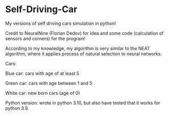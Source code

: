 # Self-Driving-Car
My versions of self driving cars simulation in python!

Credit to NeuralNine (Florian Dedov) for idea and some code (calculation of sensors and corners) for the program!

According to my knowledge, my algorithm is very similar to the NEAT algorithm, where it applies process of natural selection to neural networks.

Cars:

Blue car: cars with age of at least 5

Green car: cars with age between 1 and 5

White car: new born cars (age of 0)



Python version: wrote in python 3.10, but also have tested that it works for python 3.9. 
